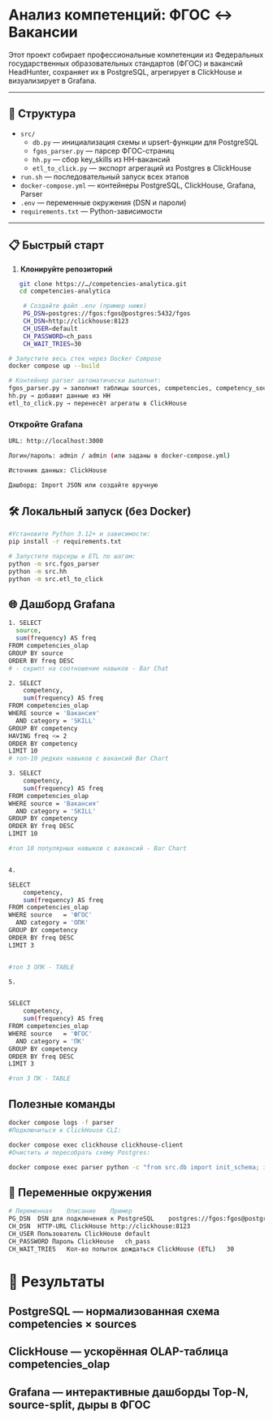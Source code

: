 # Анализ компетенций: ФГОС ↔ Вакансии

Этот проект собирает профессиональные компетенции из Федеральных государственных образовательных стандартов (ФГОС) и вакансий HeadHunter, сохраняет их в PostgreSQL, агрегирует в ClickHouse и визуализирует в Grafana.

---

## 🚀 Структура

- `src/`
  - `db.py` — инициализация схемы и upsert-функции для PostgreSQL  
  - `fgos_parser.py` — парсер ФГОС-страниц  
  - `hh.py` — сбор key_skills из HH-вакансий  
  - `etl_to_click.py` — экспорт агрегаций из Postgres в ClickHouse  
- `run.sh` — последовательный запуск всех этапов  
- `docker-compose.yml` — контейнеры PostgreSQL, ClickHouse, Grafana, Parser  
- `.env` — переменные окружения (DSN и пароли)  
- `requirements.txt` — Python-зависимости  

---

## 📋 Быстрый старт

1. **Клонируйте репозиторий**  
```bash
   git clone https://…/competencies-analytica.git
   cd competencies-analytica
```

```bash
    # Создайте файл .env (пример ниже)
    PG_DSN=postgres://fgos:fgos@postgres:5432/fgos
    CH_DSN=http://clickhouse:8123
    CH_USER=default
    CH_PASSWORD=ch_pass
    CH_WAIT_TRIES=30
```

```bash
# Запустите весь стек через Docker Compose
docker compose up --build

# Контейнер parser автоматически выполнит:
fgos_parser.py → заполнит таблицы sources, competencies, competency_source в Postgres
hh.py → добавит данные из HH
etl_to_click.py → перенесёт агрегаты в ClickHouse
```

### Откройте Grafana
```bash
URL: http://localhost:3000

Логин/пароль: admin / admin (или заданы в docker-compose.yml)

Источник данных: ClickHouse

Дашборд: Import JSON или создайте вручную
```

## 🛠️ Локальный запуск (без Docker)


```bash
#Установите Python 3.12+ и зависимости:
pip install -r requirements.txt
```


```bash
# Запустите парсеры и ETL по шагам:
python -m src.fgos_parser
python -m src.hh
python -m src.etl_to_click
```

## 🌐 Дашборд Grafana

```bash
1. SELECT
  source,
  sum(frequency) AS freq
FROM competencies_olap
GROUP BY source
ORDER BY freq DESC
# - скрипт на соотношение навыков - Bar Chat 

2. SELECT
    competency,
    sum(frequency) AS freq
FROM competencies_olap
WHERE source = 'Вакансия'
  AND category = 'SKILL'
GROUP BY competency
HAVING freq <= 2               
ORDER BY competency
LIMIT 10
# топ-10 редких навыков с вакансий Bar Chart

3. SELECT
    competency,
    sum(frequency) AS freq
FROM competencies_olap
WHERE source = 'Вакансия'
  AND category = 'SKILL'
GROUP BY competency
ORDER BY freq DESC
LIMIT 10

#топ 10 популярных навыков с вакансий - Bar Chart


4. 

SELECT
    competency,           
    sum(frequency) AS freq
FROM competencies_olap
WHERE source   = 'ФГОС'
  AND category = 'ОПК'
GROUP BY competency
ORDER BY freq DESC
LIMIT 3


#топ 3 ОПК - TABLE

5.


SELECT
    competency,           
    sum(frequency) AS freq
FROM competencies_olap
WHERE source   = 'ФГОС'
  AND category = 'ПК'
GROUP BY competency
ORDER BY freq DESC
LIMIT 3

#топ 3 ПК - TABLE
```

## Полезные команды

```bash
docker compose logs -f parser
#Подключиться к ClickHouse CLI:

docker compose exec clickhouse clickhouse-client
#Очистить и пересобрать схему Postgres:

docker compose exec parser python -c "from src.db import init_schema; init_schema()"
```

## 🔑 Переменные окружения
```bash
# Переменная	Описание	Пример
PG_DSN	DSN для подключения к PostgreSQL	postgres://fgos:fgos@postgres:5432/fgos
CH_DSN	HTTP-URL ClickHouse	http://clickhouse:8123
CH_USER	Пользователь ClickHouse	default
CH_PASSWORD	Пароль ClickHouse	ch_pass
CH_WAIT_TRIES	Кол-во попыток дождаться ClickHouse (ETL)	30
```


# 🎯 Результаты
## PostgreSQL — нормализованная схема competencies × sources
## ClickHouse — ускорённая OLAP-таблица competencies_olap
## Grafana — интерактивные дашборды Top-N, source-split, дыры в ФГОС
